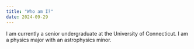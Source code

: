 ```yaml
---
title: "Who am I?"
date: 2024-09-29
---
```

I am currently a senior undergraduate at the University of Connecticut. I am a physics major with an astrophysics minor.
